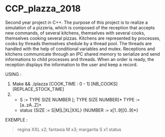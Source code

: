 # CCP_plazza_2018

Second year project in C++. The purpose of this project is to realize a simulation of a pizzeria, which is composed of the reception that accepts new commands, of several kitchens, themselves with several cooks, themselves cooking several pizzas.
Kitchens are represented by processes, cooks by threads themselves shedule by a thread pool. The threads are handled with the help of conditional variables and mutex.
Receptions and kitchens communicate through an IPC shared memory to serialize and send informations to child processes and threads.
When an order is ready, the reception displays the information to the user and keep a record.

USING :

1) Make && ./plazza [COOK_TIME : 0 - 1] [NB_COOKS][REPLACE_STOCK_TIME]
2) - S := TYPE SIZE NUMBER [; TYPE SIZE NUMBER]* TYPE := [a..zA..Z]+
   - status
   {SIZE := S|M|L|XL|XXL}
   {NUMBER := x[1..9][0..9]*}
   
EXEMPLE :

> regina XXL x2; fantasia M x3; margarita S x1
> status



